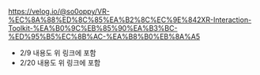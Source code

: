 https://velog.io/@so0oppy/VR-%EC%8A%88%ED%8C%85%EA%B2%8C%EC%9E%842XR-Interaction-Toolkit-%EA%B0%9C%EB%85%90%EA%B3%BC-%ED%95%B5%EC%8B%AC-%EA%B8%B0%EB%8A%A5

* 2/9 내용도 위 링크에 포함
* 2/20 내용도 위 링크에 포함
